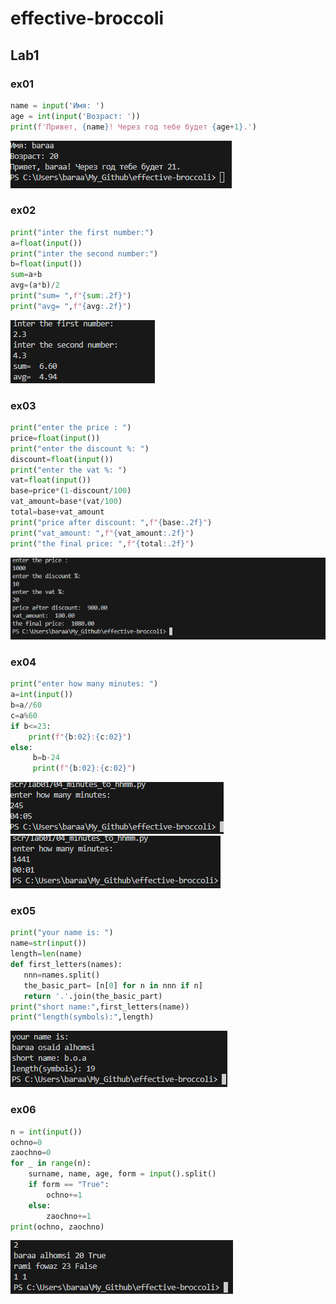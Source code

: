 # effective-broccoli

## Lab1

### ex01

```python
name = input('Имя: ')
age = int(input('Возраст: '))
print(f'Привет, {name}! Через год тебе будет {age+1}.')
```

![alt text](image.png)

### ex02

```python
print("inter the first number:")
a=float(input())
print("inter the second number:")
b=float(input())
sum=a+b
avg=(a*b)/2
print("sum= ",f"{sum:.2f}")
print("avg= ",f"{avg:.2f}")
```

![alt text](image-1.png)

### ex03

```python
print("enter the price : ")
price=float(input())
print("enter the discount %: ")
discount=float(input())
print("enter the vat %: ")
vat=float(input())
base=price*(1-discount/100)
vat_amount=base*(vat/100)
total=base+vat_amount
print("price after discount: ",f"{base:.2f}")
print("vat_amount: ",f"{vat_amount:.2f}")
print("the final price: ",f"{total:.2f}")
```

![alt text](image-2.png)

### ex04

```python
print("enter how many minutes: ")
a=int(input())
b=a//60
c=a%60
if b<=23:
    print(f"{b:02}:{c:02}")
else:
     b=b-24
     print(f"{b:02}:{c:02}")
 ```

 ![alt text](image-3.png)  ![alt text](image-4.png)

 ### ex05

 ```python
 print("your name is: ")
name=str(input())
length=len(name)
def first_letters(names):
    nnn=names.split()
    the_basic_part= [n[0] for n in nnn if n]
    return '.'.join(the_basic_part)
print("short name:",first_letters(name))
print("length(symbols):",length)
```

![alt text](image-5.png)

### ex06

```python
n = int(input())
ochno=0
zaochno=0
for _ in range(n):
    surname, name, age, form = input().split()
    if form == "True":
        ochno+=1
    else:
        zaochno+=1
print(ochno, zaochno)
```

![alt text](image-6.png)